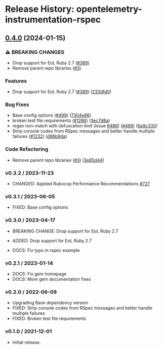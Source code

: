 # Release History: opentelemetry-instrumentation-rspec

## [0.4.0](https://github.com/comandeo/opentelemetry-ruby-contrib/compare/opentelemetry-instrumentation-rspec-v0.3.2...opentelemetry-instrumentation-rspec/v0.4.0) (2024-01-15)


### ⚠ BREAKING CHANGES

* Drop support for EoL Ruby 2.7 ([#389](https://github.com/comandeo/opentelemetry-ruby-contrib/issues/389))
* Remove parent repo libraries ([#3](https://github.com/comandeo/opentelemetry-ruby-contrib/issues/3))

### Features

* Drop support for EoL Ruby 2.7 ([#389](https://github.com/comandeo/opentelemetry-ruby-contrib/issues/389)) ([233dfd0](https://github.com/comandeo/opentelemetry-ruby-contrib/commit/233dfd0dae81346e9687090f9d8dfb85215e0ba7))


### Bug Fixes

* Base config options ([#499](https://github.com/comandeo/opentelemetry-ruby-contrib/issues/499)) ([7304e86](https://github.com/comandeo/opentelemetry-ruby-contrib/commit/7304e86e9a3beba5c20f790b256bbb54469411ca))
* broken test file requirements ([#1286](https://github.com/comandeo/opentelemetry-ruby-contrib/issues/1286)) ([3ec7d8a](https://github.com/comandeo/opentelemetry-ruby-contrib/commit/3ec7d8a456dbd3c9bbad7b397a3da8b8a311d8e3))
* regex non-match with obfuscation limit (issue [#486](https://github.com/comandeo/opentelemetry-ruby-contrib/issues/486)) ([#488](https://github.com/comandeo/opentelemetry-ruby-contrib/issues/488)) ([6a9c330](https://github.com/comandeo/opentelemetry-ruby-contrib/commit/6a9c33088c6c9f39b2bc30247a3ed825553c07d4))
* Strip console codes from RSpec messages and better handle multiple failures ([#1232](https://github.com/comandeo/opentelemetry-ruby-contrib/issues/1232)) ([d88b9da](https://github.com/comandeo/opentelemetry-ruby-contrib/commit/d88b9dae65e96384ce65b8131d772e58f7a889e2))


### Code Refactoring

* Remove parent repo libraries ([#3](https://github.com/comandeo/opentelemetry-ruby-contrib/issues/3)) ([3e85d44](https://github.com/comandeo/opentelemetry-ruby-contrib/commit/3e85d4436d338f326816c639cd2087751c63feb1))

### v0.3.2 / 2023-11-23

* CHANGED: Applied Rubocop Performance Recommendations [#727](https://github.com/open-telemetry/opentelemetry-ruby-contrib/pull/727)

### v0.3.1 / 2023-06-05

* FIXED: Base config options 

### v0.3.0 / 2023-04-17

* BREAKING CHANGE: Drop support for EoL Ruby 2.7 

* ADDED: Drop support for EoL Ruby 2.7 
* DOCS: Fix typo in rspec example 

### v0.2.1 / 2023-01-14

* DOCS: Fix gem homepage 
* DOCS: More gem documentation fixes 

### v0.2.0 / 2022-06-09

* Upgrading Base dependency version
* FIXED: Strip console codes from RSpec messages and better handle multiple failures 
* FIXED: Broken test file requirements 

### v0.1.0 / 2021-12-01

* Initial release.
